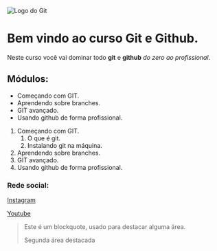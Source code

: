 ![Logo do Git](https://sujeitoprogramador.com/wp-content/uploads/2021/04/gitimage.png)
# Bem vindo ao curso Git e Github.
Neste curso você vai dominar todo **git** e **github** _do zero ao profissional_.

## Módulos:
* Começando com GIT.
* Aprendendo sobre branches.
* GIT avançado.
* Usando github de forma profissional.

1. Começando com GIT.
    1. O que é git.
    2. Instalando git na máquina.
2. Aprendendo sobre branches.
3. GIT avançado.
4. Usando github de forma profissional.
### Rede social:
[Instagram](https://instagram.com/sujeitoprogramador)

[Youtube](https://youtube.com/sujeitoprogramador)

>Este é um blockquote, usado para destacar alguma área.
>
>Segunda área destacada
